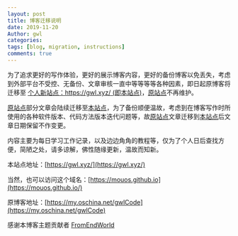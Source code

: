 ```yaml
---
layout: post
title: 博客迁移说明
date: 2019-11-20
Author: gwl
categories: 
tags: [blog, migration, instructions]
comments: true
---
```


为了追求更好的写作体验，更好的展示博客内容，更好的备份博客以免丢失，考虑到外部平台不受控、无备份、文章审核一直中等等等等各种因素，即日起原博客将迁移至 [个人新站点：https://gwl.xyz/ (即本站点)](https://gwl.xyz/)，[原站点](https://my.oschina.net/gwlCode)不再维护。

[原站点](https://my.oschina.net/gwlCode)部分文章会陆续迁移至[本站点](http://gwl.xyz/)，为了备份顺便温故，考虑到在博客写作时所使用的各种软件版本、代码方法版本迭代问题等，故[原站点](https://my.oschina.net/gwlCode)文章迁移到[本站点](http://gwl.xyz/)后文章日期保留不作变更。

内容主要为每日学习工作记录，以及边边角角的教程等，仅为了个人日后查找方便，简陋之处，请多谅解，佛性随缘更新，温故而知新。

本站点地址：[https://gwl.xyz/](https://gwl.xyz/)

当然，也可以访问这个域名：[https://mouos.github.io](https://mouos.github.io/)

原博客地址：[https://my.oschina.net/gwlCode](https://my.oschina.net/gwlCode)

感谢本博客主题贡献者 [FromEndWorld](https://github.com/FromEndWorld/LOFFER)
